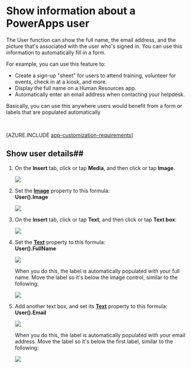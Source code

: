 <properties
	pageTitle="Show details about the current user | Microsoft PowerApps"
	description="Insert the User function to display the name and email address of the signed-in user in PowerApps"
	services=""
	suite="powerapps"
	documentationCenter=""
	authors="lonu"
	manager="anneta"
	editor=""/>

<tags
   ms.service="powerapps"
   ms.devlang="na"
   ms.topic="article"
   ms.tgt_pltfrm="na"
   ms.workload="na"
   ms.date="10/16/2016"
   ms.author="lonu"/>

# Show information about a PowerApps user
The User function can show the full name, the email address, and the picture that's associated with the user who's signed in. You can use this information to automatically fill in a form.

For example, you can use this feature to:

- Create a sign-up "sheet" for users to attend training, volunteer for events, check in at a kiosk, and more.
- Display the full name on a Human Resources app.
- Automatically enter an email address when contacting your helpdesk.

Basically, you can use this anywhere users would benefit from a form or labels that are populated automatically

&nbsp;

[AZURE.INCLUDE [app-customization-requirements](../includes/app-customization-requirements.md)]

## Show user details##
1.	On the **Insert** tab, click or tap **Media**, and then click or tap **Image**.

	![][2]

1. Set the **[Image](controls/properties-visual.md)** property to this formula:
<br>**User().Image**

	![][3]

1. On the **Insert** tab, click or tap **Text**, and then click or tap **Text box**:  

	![][4]

1.	Set the **[Text](controls/properties-core.md)** property to this formula:
<br>**User().FullName**

	![][6]

	When you do this, the label is automatically populated with your full name. Move the label so it's below the image control, similar to the following:

	![][5]

1. Add another text box, and set its **[Text](controls/properties-core.md)** property to this formula:
<br>**User().Email**  

	![][8]

	When you do this, the label is automatically populated with your email address. Move the label so it's below the first label, similar to the following:  

	![][7]

[2]: ./media/show-current-user/add-image.png
[3]: ./media/show-current-user/imageproperty.png
[4]: ./media/show-current-user/insertlabel.png
[5]: ./media/show-current-user/label.png
[6]: ./media/show-current-user/textproperty.png
[7]: ./media/show-current-user/secondlabel.png
[8]: ./media/show-current-user/email.png
[9]: ./media/show-current-user/preview.png
